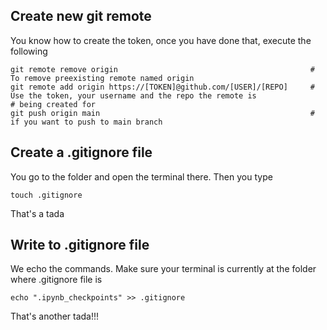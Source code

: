 ## Create new git remote

You know how to create the token, once you have done that, execute the following

    git remote remove origin                                           # To remove preexisting remote named origin
    git remote add origin https://[TOKEN]@github.com/[USER]/[REPO]     # Use the token, your username and the repo the remote is                                                                          # being created for
    git push origin main                                               # if you want to push to main branch
    
    
## Create a .gitignore file

You go to the folder and open the terminal there. Then you type

    touch .gitignore
That's a tada


## Write to .gitignore file

We echo the commands. Make sure your terminal is currently at the folder where .gitignore file is 

    echo ".ipynb_checkpoints" >> .gitignore
    
That's another tada!!!